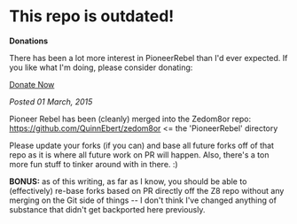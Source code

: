 This repo is outdated!
======================

**Donations**

There has been a lot more interest in PioneerRebel than I'd ever expected.  If you like what I'm doing, please consider donating:

[Donate Now](http://quinnebert.net/z8donate/)

*Posted 01 March, 2015*

Pioneer Rebel has been (cleanly) merged into the Zedom8or repo:
https://github.com/QuinnEbert/zedom8or <= the 'PioneerRebel' directory

Please update your forks (if you can) and base all future forks off of that repo as it is where all future work on PR will happen.  Also, there's a ton more fun stuff to tinker around with in there. :)

**BONUS:** as of this writing, as far as I know, you should be able to (effectively) re-base forks based on PR directly off the Z8 repo without any merging on the Git side of things -- I don't think I've changed anything of substance that didn't get backported here previously.
